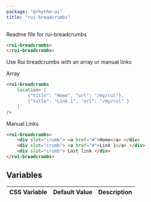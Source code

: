 ```yaml
---
package: "@rhythm-ui"
title: "rui-breadcrumbs"
---
```


Readme file for rui-breadcrumbs

```html
<rui-breadcrumbs>
</rui-breadcrumbs>

```


Use Rui breadcrumbs with an array or manual links

Array
```html preview
<rui-breadcrumbs 
	location='[
    	{"title": "Home", "url": "/my/rul"},
    	{"title": "Link 1", "url": "/my/rul" }
	]'
/> 
```

Manual Links
```html preview
<rui-breadcrumbs> 
	<div slot="crumb"> <a href="#">Home</a> </div>
	<div slot="crumb"> <a href="#">Link 1</a> </div>
	<div slot="crumb"> Last link </div>
</rui-breadcrumbs>

```


 ## Variables

| CSS Variable | Default Value | Description |
| --- | --- | --- |
